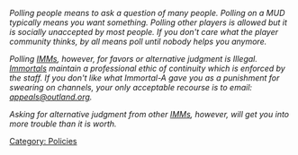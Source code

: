 *Polling people means to ask a question of many people. Polling on a MUD
typically means you want something. Polling other players is allowed but
it is socially unaccepted by most people. If you don't care what the
player community thinks, by all means poll until nobody helps you
anymore.*

*Polling [IMMs](:Category:_Immortals.md "wikilink"), however, for favors
or alternative judgment is Illegal.
[Immortals](:Category:_Immortals.md "wikilink") maintain a professional
ethic of continuity which is enforced by the staff. If you don't like
what Immortal-A gave you as a punishment for swearing on channels, your
only acceptable recourse is to email: <appeals@outland.org>.*

*Asking for alternative judgment from other
[IMMs](:Category:_Immortals.md "wikilink"), however, will get you into
more trouble than it is worth.*

[Category: Policies](Category:_Policies "wikilink")
